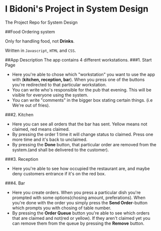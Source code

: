 # I Bidoni's Project in System Design
The Project Repo for System Design

##Food Ordering system

Only for handling food, not **Drinks**.

Written in `Javascript`, `HTML` and `CSS`.


##App Description
The app contains 4 different workstations.
###1. Start Page
- Here you're able to chose which "workstation" you want to use the app with (**kitchen, reception, bar**). When you press one of the buttons you're redirected to that particular workstation.
- You can write who's responsible for the pub that evening. This will be visible for everyone using the system.
- You can write "comments" in the bigger box stating certain things. (i.e We're out of fries).

###2. Kitchen
- Here you can see all orders that the bar has sent. Yellow means not claimed, red means claimed.
- By pressing the order 1 time it will change status to claimed. Press one more time and it's back to unclaimed.
- By pressing the **Done** button, that particular order are removed from the system.(and shall be delivered to the customer).

###3. Reception
- Here you're able to see how occupied the restaurant are, and maybe deny customers entrance if it's on the red box.


###4. Bar
- Here you create orders. When you press a particular dish you're prompted with some options(chosing amount, preferations). When you're done with the order you simply press the **Send Order**-button which prompts you with chosing of table number.
- By pressing the **Order Queue** button you're able to see which orders that are claimed and not(red or yellow). If they aren't claimed yet you can remove them from the queue by pressing the **Remove** button.
